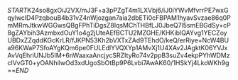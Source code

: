 $START$K24so8gxOiJ2VX/mJ3F+a3pPZgT4m1LXVbj6/iJ0iYWvMfvrrPE7wxGqylwclD4PzqbouB4b31vZ4nWjozgan7aia2dbETi0cFBPAM1hyavSvzae86q0PmMRmJtkwWGGwsQBgFPhTiDgsZ8IqsMChTHBfLJ0JbeQ7l5smEBGdSy+cP8gZAYbih3AzmbxdOuY1o4g2jUteAEfBCTU2MZGHE/KHKiblQAYvg1YECZoyUBDxZZqddKGcKrLR/fJKPN53Kh2bVXTxZAd9TEhdO/keQ/erRiye+NcW4BUa96KWaP7SfoAYgKQm6pe0FULEdlYVQXYp1AMvXj1U4XAv2JAgktK06YVJxAvVqEhriUNJb5IM+6nWaaxaAncjycSRZItyRo74v2ppB3suZv4ekpPYhWDMzclVvGT0+yOANhilwOd3xdUgoSbOtBp9P6Lvbi7AwAK60/1HSkYj4LkoWKh9g==$END$